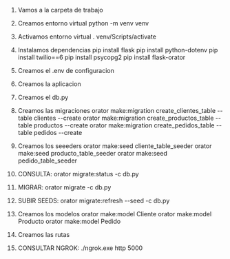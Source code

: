 1. Vamos a la carpeta de trabajo

2. Creamos entorno virtual
    python -m venv venv
3. Activamos entorno virtual
    . venv/Scripts/activate
4. Instalamos dependencias
    pip install flask
    pip install python-dotenv
    pip install twilio==6
    pip install psycopg2
    pip install flask-orator
5. Creamos el .env de configuracion
6. Creamos la aplicacion
7. Creamos el db.py
8. Creamos las migraciones
    orator make:migration create_clientes_table --table clientes --create
    orator make:migration create_productos_table --table productos --create
    orator make:migration create_pedidos_table --table pedidos --create
9. Creamos los seeeders
    orator make:seed cliente_table_seeder
    orator make:seed producto_table_seeder
    orator make:seed pedido_table_seeder

9.  CONSULTA: orator migrate:status -c db.py
9.  MIGRAR: orator migrate -c db.py
9.  SUBIR SEEDS: orator migrate:refresh --seed -c db.py

10. Creamos los modelos
    orator make:model Cliente
    orator make:model Producto
    orator make:model Pedido
11. Creamos las rutas
    
11. CONSULTAR NGROK: ./ngrok.exe http 5000
